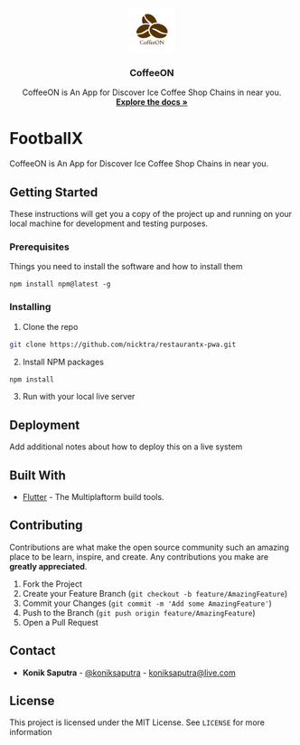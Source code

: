 <p align="center">
  <a href="https://github.com/nicktra/coffeeon">
    <img src="assets/icon/icon.png" alt="Logo" width="80" height="80">
  </a>

  <h3 align="center">CoffeeON</h3>

  <p align="center">
    CoffeeON is An App for Discover Ice Coffee Shop Chains in near you.
    <br />
    <a href="https://github.com/nicktra/coffeeon"><strong>Explore the docs »</strong></a>
  </p>
</p>

# FootballX

CoffeeON is An App for Discover Ice Coffee Shop Chains in near you.

## Getting Started

These instructions will get you a copy of the project up and running on your local machine for development and testing purposes.

### Prerequisites

Things you need to install the software and how to install them

```
npm install npm@latest -g
```

### Installing

1. Clone the repo
```sh
git clone https://github.com/nicktra/restaurantx-pwa.git
```
2. Install NPM packages
```sh
npm install
```
3. Run with your local live server

## Deployment

Add additional notes about how to deploy this on a live system

## Built With

* [Flutter](https://flutter.dev/) -  The Multiplaftorm build tools.

## Contributing

Contributions are what make the open source community such an amazing place to be learn, inspire, and create. Any contributions you make are **greatly appreciated**.

1. Fork the Project
2. Create your Feature Branch (`git checkout -b feature/AmazingFeature`)
3. Commit your Changes (`git commit -m 'Add some AmazingFeature'`)
4. Push to the Branch (`git push origin feature/AmazingFeature`)
5. Open a Pull Request

## Contact

* **Konik Saputra** - [@koniksaputra](https://twitter.com/koniksaputra) - koniksaputra@live.com

## License

This project is licensed under the MIT License. See `LICENSE` for more information